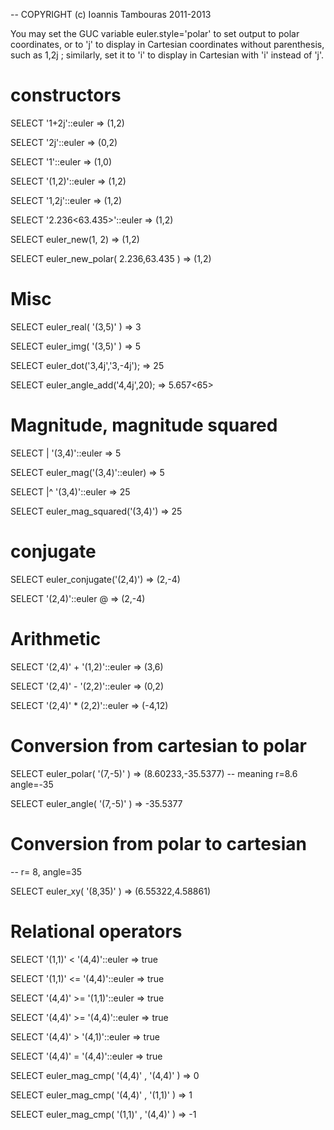 -- COPYRIGHT (c) Ioannis Tambouras 2011-2013

You may set the GUC variable euler.style='polar' to set output to polar coordinates, or to 'j' to display in Cartesian
coordinates without parenthesis, such as  1,2j ; similarly, set it to 'i' to display in Cartesian with 'i' instead of 'j'.

# constructors

SELECT '1+2j'::euler                         => (1,2)

SELECT '2j'::euler                           => (0,2)

SELECT '1'::euler                            => (1,0)

SELECT '(1,2)'::euler                        => (1,2)

SELECT '1,2j'::euler                         => (1,2)

SELECT '2.236<63.435>'::euler                => (1,2)

SELECT euler_new(1, 2)                       => (1,2)

SELECT euler_new_polar( 2.236,63.435 )       => (1,2)

# Misc

SELECT euler_real( '(3,5)' )                   => 3 

SELECT euler_img(  '(3,5)' )                   => 5 

SELECT euler_dot('3,4j','3,-4j');             => 25

SELECT euler_angle_add('4,4j',20);            => 5.657<65>


# Magnitude, magnitude squared

SELECT |  '(3,4)'::euler                      => 5

SELECT euler_mag('(3,4)'::euler)            => 5

SELECT |^ '(3,4)'::euler                      => 25

SELECT euler_mag_squared('(3,4)')             => 25

# conjugate

SELECT euler_conjugate('(2,4)')             => (2,-4)

SELECT '(2,4)'::euler @                     => (2,-4)

# Arithmetic

SELECT '(2,4)' + '(1,2)'::euler            => (3,6)

SELECT '(2,4)' - '(2,2)'::euler            => (0,2)

SELECT '(2,4)' *  (2,2)'::euler            => (-4,12)

# Conversion from cartesian to polar 

SELECT euler_polar( '(7,-5)' )             => (8.60233,-35.5377)  -- meaning r=8.6 angle=-35

SELECT euler_angle( '(7,-5)' )             => -35.5377

# Conversion from polar to cartesian 

-- r= 8, angle=35

SELECT euler_xy( '(8,35)' )               => (6.55322,4.58861)   


# Relational operators

SELECT '(1,1)' <   '(4,4)'::euler        => true

SELECT '(1,1)' <=  '(4,4)'::euler        => true

SELECT '(4,4)' >=  '(1,1)'::euler        => true

SELECT '(4,4)' >=  '(4,4)'::euler        => true

SELECT '(4,4)' >   '(4,1)'::euler        => true

SELECT '(4,4)' =   '(4,4)'::euler        => true


SELECT euler_mag_cmp( '(4,4)' , '(4,4)' )    => 0

SELECT euler_mag_cmp( '(4,4)' , '(1,1)' )    => 1

SELECT euler_mag_cmp( '(1,1)' , '(4,4)' )    => -1


